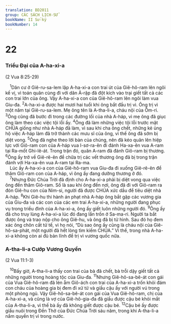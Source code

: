```yaml
---
translation: BD2011
group: CÁC SÁCH LỊCH-SỬ
bookName: II Sử-ký 
bookNumber: 14
---
```


<div class="title"><h1>22</h1><h3>Triều Ðại của A-ha-xi-a</h3><p>(2 Vua 8:25-29)</p></div>
<span class="verse 2su_22_1"> <sup>1</sup>Dân cư ở Giê-ru-sa-lem lập A-ha-xi-a con trai út của Giê-hô-ram lên ngôi kế vị, vì toán quân cùng đi với dân Ả-rập đã đột kích vào trại giết tất cả các con trai lớn của ông. Vậy A-ha-xi-a con của Giê-hô-ram lên ngôi làm vua Giu-đa. </span>
<span class="verse 2su_22_2"><sup>2</sup>A-ha-xi-a được hai mươi hai tuổi khi ông bắt đầu trị vì. Ông trị vì một năm tại Giê-ru-sa-lem. Mẹ ông tên là A-tha-li-a, cháu nội của Ôm-ri. </span>
<span class="verse 2su_22_3"><sup>3</sup>Ông cũng đã bước đi trong các đường lối của nhà A-háp, vì mẹ ông đã giục ông làm theo các việc tội lỗi ấy. </span>
<span class="verse 2su_22_4"><sup>4</sup>Ông đã làm những việc tội lỗi trước mặt CHÚA giống như nhà A-háp đã làm, vì sau khi cha ông chết, những kẻ ủng hộ việc A-háp làm đã trở thành các mưu sĩ của ông, vì thế ông đã sớm bị diệt vong. </span>
<span class="verse 2su_22_5"><sup>5</sup>Ông đã nghe theo lời bàn của chúng, nên đã kéo quân lên hiệp lực với Giô-ram con của A-háp vua I-sơ-ra-ên đi đánh Ha-xa-ên vua A-ram tại Ra-mốt Ghi-lê-át. Trong trận đó, quân A-ram đã đánh Giô-ram bị thương. </span>
<span class="verse 2su_22_6"><sup>6</sup>Ông ấy trở về Giê-rê-ên để chữa trị các vết thương ông đã bị trong trận đánh với Ha-xa-ên vua A-ram tại Ra-ma. <br/> Lúc ấy A-ha-xi-a con của Giê-hô-ram vua Giu-đa đi xuống Giê-rê-ên để thăm Giô-ram con của A-háp, vì ông ấy đang dưỡng thương ở đó.<br/></span>
<span class="verse 2su_22_7"> <sup>7</sup>Nhưng Ðức Chúa Trời đã định cho A-ha-xi-a phải bị diệt vong qua việc ông đến thăm Giô-ram. Số là sau khi ông đến nơi, ông đã đi với Giô-ram ra đón Giê-hu con của Nim-si, người đã được CHÚA xức dầu để tiêu diệt nhà A-háp. </span>
<span class="verse 2su_22_8"><sup>8</sup>Khi Giê-hu thi hành án phạt nhà A-háp ông bắt gặp các vương gia của Giu-đa và các con của các em trai A-ha-xi-a, những người đang phục vụ trong triều đình của A-ha-xi-a, ông ấy giết luôn những người đó. </span>
<span class="verse 2su_22_9"><sup>9</sup>Ông ấy đã cho truy lùng A-ha-xi-a lúc đó đang lẩn trốn ở Sa-ma-ri. Người ta bắt được ông và trao nộp cho ông Giê-hu, và ông đã bị tử hình. Sau đó họ đem xác ông chôn cất tử tế, vì họ nói, “Dù sao ông ấy cũng là cháu nội của Giê-hô-sa-phát, một người đã hết lòng tìm kiếm CHÚA.” Vì thế, trong nhà A-ha-xi-a không còn ai đủ bản lĩnh để trị vì vương quốc nữa.<br/></span>
<div class="title"><h3>A-tha-li-a Cướp Vương Quyền</h3><p>(2 Vua 11:1-3)</p></div>
<span class="verse 2su_22_10"> <sup>10</sup>Bấy giờ, A-tha-li-a thấy con trai của bà đã chết, bà trỗi dậy giết tất cả những người trong hoàng tộc của Giu-đa. </span>
<span class="verse 2su_22_11"><sup>11</sup>Nhưng Giê-hô-sa-bê-át con gái của Vua Giê-hô-ram đã lén ẵm Giô-ách con trai của A-ha-xi-a trốn khỏi đám con cháu của hoàng gia bị đem đi xử tử và giấu cậu ấy với người vú trong một phòng ngủ. Vậy Giê-hô-sa-bê-át con gái của Vua Giê-hô-ram, chị của A-ha-xi-a, và cũng là vợ của Giê-hô-gia-đa đã giấu được cậu bé khỏi mắt của A-tha-li-a, vì thế bà ấy đã không giết được cậu bé. </span>
<span class="verse 2su_22_12"><sup>12</sup>Cậu bé ấy được giấu nuôi trong Ðền Thờ của Ðức Chúa Trời sáu năm, trong khi A-tha-li-a nắm quyền trị vì trong nước.<br/></span>
